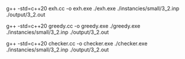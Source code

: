 g++ -std=c++20 exh.cc -o exh.exe
./exh.exe ./instancies/small/3_2.inp ./output/3_2.out

g++ -std=c++20 greedy.cc -o greedy.exe
./greedy.exe ./instancies/small/3_2.inp ./output/3_2.out

g++ -std=c++20 checker.cc -o checker.exe
./checker.exe ./instancies/small/3_2.inp ./output/3_2.out

